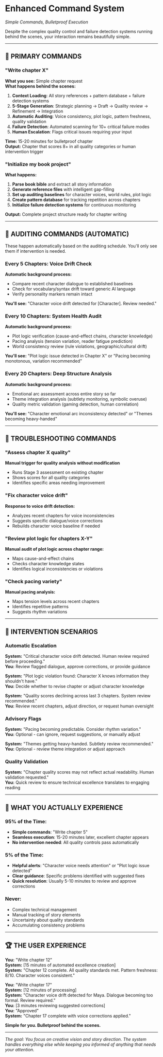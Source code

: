 # Enhanced Command System
*Simple Commands, Bulletproof Execution*

Despite the complex quality control and failure detection systems running behind the scenes, your interaction remains beautifully simple.

---

## 🎯 **PRIMARY COMMANDS**

### **"Write chapter X"**
**What you see:** Simple chapter request  
**What happens behind the scenes:**
1. **Context Loading**: All story references + pattern database + failure detection systems
2. **5-Stage Generation**: Strategic planning → Draft → Quality review → Refinement → Integration
3. **Automatic Auditing**: Voice consistency, plot logic, pattern freshness, quality validation
4. **Failure Detection**: Automated scanning for 10+ critical failure modes
5. **Human Escalation**: Flags critical issues requiring your input

**Time:** 15-20 minutes for bulletproof chapter  
**Output:** Chapter that scores 8+ in all quality categories or human intervention trigger

### **"Initialize my book project"**
**What happens:**
1. **Parse book bible** and extract all story information
2. **Generate reference files** with intelligent gap-filling
3. **Set up auditing baselines** for character voices, world rules, plot logic
4. **Create pattern database** for tracking repetition across chapters
5. **Initialize failure detection systems** for continuous monitoring

**Output:** Complete project structure ready for chapter writing

---

## 🚨 **AUDITING COMMANDS (AUTOMATIC)**

These happen automatically based on the auditing schedule. You'll only see them if intervention is needed.

### **Every 5 Chapters: Voice Drift Check**
**Automatic background process:**
- Compare recent character dialogue to established baselines
- Check for vocabulary/syntax drift toward generic AI language
- Verify personality markers remain intact

**You'll see:** "Character voice drift detected for [Character]. Review needed."

### **Every 10 Chapters: System Health Audit**
**Automatic background process:**
- Plot logic verification (cause-and-effect chains, character knowledge)
- Pacing analysis (tension variation, reader fatigue prediction)
- World consistency review (rule violations, geographic/cultural drift)

**You'll see:** "Plot logic issue detected in Chapter X" or "Pacing becoming monotonous, variation recommended"

### **Every 20 Chapters: Deep Structure Analysis**
**Automatic background process:**
- Emotional arc assessment across entire story so far
- Theme integration analysis (subtlety monitoring, symbolic overuse)
- Quality metric validation (gaming detection, human correlation)

**You'll see:** "Character emotional arc inconsistency detected" or "Themes becoming heavy-handed"

---

## 🔧 **TROUBLESHOOTING COMMANDS**

### **"Assess chapter X quality"**
**Manual trigger for quality analysis without modification**
- Runs Stage 3 assessment on existing chapter
- Shows scores for all quality categories
- Identifies specific areas needing improvement

### **"Fix character voice drift"**
**Response to voice drift detection:**
- Analyzes recent chapters for voice inconsistencies
- Suggests specific dialogue/voice corrections
- Rebuilds character voice baseline if needed

### **"Review plot logic for chapters X-Y"**
**Manual audit of plot logic across chapter range:**
- Maps cause-and-effect chains
- Checks character knowledge states
- Identifies logical inconsistencies or violations

### **"Check pacing variety"**
**Manual pacing analysis:**
- Maps tension levels across recent chapters
- Identifies repetitive patterns
- Suggests rhythm variations

---

## 🚩 **INTERVENTION SCENARIOS**

### **Automatic Escalation**
**System:** "Critical character voice drift detected. Human review required before proceeding."  
**You:** Review flagged dialogue, approve corrections, or provide guidance

**System:** "Plot logic violation found: Character X knows information they shouldn't have."  
**You:** Decide whether to revise chapter or adjust character knowledge

**System:** "Quality scores declining across last 3 chapters. System review recommended."  
**You:** Review recent chapters, adjust direction, or request human oversight

### **Advisory Flags**
**System:** "Pacing becoming predictable. Consider rhythm variation."  
**You:** Optional - can ignore, request suggestions, or manually adjust

**System:** "Themes getting heavy-handed. Subtlety review recommended."  
**You:** Optional - review theme integration or adjust approach

### **Quality Validation**
**System:** "Chapter quality scores may not reflect actual readability. Human validation requested."  
**You:** Quick review to ensure technical excellence translates to engaging reading

---

## 🎪 **WHAT YOU ACTUALLY EXPERIENCE**

### **95% of the Time:**
- **Simple commands**: "Write chapter 5"
- **Seamless execution**: 15-20 minutes later, excellent chapter appears
- **No intervention needed**: All quality controls pass automatically

### **5% of the Time:**
- **Helpful alerts**: "Character voice needs attention" or "Plot logic issue detected"
- **Clear guidance**: Specific problems identified with suggested fixes
- **Quick resolution**: Usually 5-10 minutes to review and approve corrections

### **Never:**
- Complex technical management
- Manual tracking of story elements
- Uncertainty about quality standards
- Accumulating consistency problems

---

## 🏆 **THE USER EXPERIENCE**

**You:** "Write chapter 12"  
**System:** [15 minutes of automated excellence creation]  
**System:** "Chapter 12 complete. All quality standards met. Pattern freshness: 8/10. Character voices consistent."

**You:** "Write chapter 17"  
**System:** [12 minutes of processing]  
**System:** "Character voice drift detected for Maya. Dialogue becoming too formal. Review required."  
**You:** [3 minutes reviewing suggested corrections]  
**You:** "Approved"  
**System:** "Chapter 17 complete with voice corrections applied."

**Simple for you. Bulletproof behind the scenes.**

---

*The goal: You focus on creative vision and story direction. The system handles everything else while keeping you informed of anything that needs your attention.* 